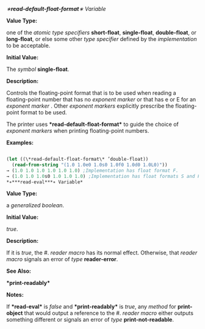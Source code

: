 *∗***read-default-float-format***∗ Variable* 



**Value Type:** 



one of the *atomic type specifiers* **short-float**, **single-float**, **double-float**, or **long-float**, or else some other *type specifier* defined by the *implementation* to be acceptable. 







 



 



**Initial Value:** 



The *symbol* **single-float**. 



**Description:** 



Controls the floating-point format that is to be used when reading a floating-point number that has no *exponent marker* or that has e or E for an *exponent marker* . Other *exponent markers* explicitly prescribe the floating-point format to be used. 



The printer uses **\*read-default-float-format\*** to guide the choice of *exponent markers* when printing floating-point numbers. 



**Examples:**
```lisp

(let ((\*read-default-float-format\* ’double-float)) 
  (read-from-string "(1.0 1.0e0 1.0s0 1.0f0 1.0d0 1.0L0)")) 
→ (1.0 1.0 1.0 1.0 1.0 1.0) ;Implementation has float format F. 
→ (1.0 1.0 1.0s0 1.0 1.0 1.0) ;Implementation has float formats S and F. → (1.0d0 1.0d0 1.0 1.0 1.0d0 1.0d0) ;Implementation has float formats F and D. → (1.0d0 1.0d0 1.0s0 1.0 1.0d0 1.0d0) ;Implementation has float formats S, F, D. → (1.0d0 1.0d0 1.0 1.0 1.0d0 1.0L0) ;Implementation has float formats F, D, L. → (1.0d0 1.0d0 1.0s0 1.0 1.0d0 1.0L0) ;Implementation has formats S, F, D, L. 
*∗***read-eval***∗ Variable* 

```
**Value Type:** 



a *generalized boolean*. 



**Initial Value:** 



*true*. 



**Description:** 



If it is *true*, the #. *reader macro* has its normal effect. Otherwise, that *reader macro* signals an error of *type* **reader-error**. 



**See Also:** 



**\*print-readably\*** 



**Notes:** 



If **\*read-eval\*** is *false* and **\*print-readably\*** is *true*, any *method* for **print-object** that would output a reference to the #. *reader macro* either outputs something different or signals an error of *type* **print-not-readable**. 







 



 




